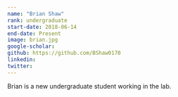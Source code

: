 ```yaml
---
name: "Brian Shaw"
rank: undergraduate
start-date: 2018-06-14
end-date: Present
image: brian.jpg
google-scholar:
github: https://github.com/BShaw0170
linkedin:
twitter:
---
```


Brian is a new undergraduate student working in the lab.

